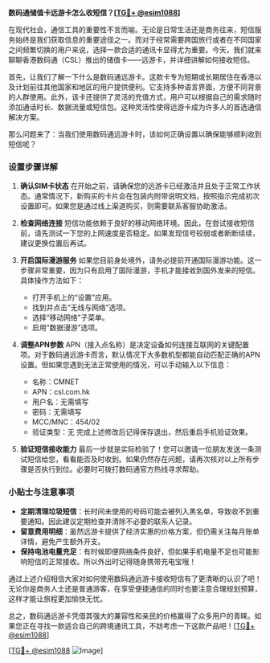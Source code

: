 **数码通储值卡远游卡怎么收短信？[[TG💪+ @esim1088](https://t.me/s/esim1088)]**

在现代社会，通信工具的重要性不言而喻。无论是日常生活还是商务往来，短信服务始终是我们获取信息的重要途径之一。而对于经常需要跨国旅行或者在不同国家之间频繁切换的用户来说，选择一款合适的通讯卡显得尤为重要。今天，我们就来聊聊香港数码通（CSL）推出的储值卡——远游卡，并详细讲解如何接收短信。

首先，让我们了解一下什么是数码通远游卡。这款卡专为短期或长期居住在香港以及计划前往其他国家和地区的用户提供便利。它支持多种语言界面，方便不同背景的人群使用。此外，该卡还提供了灵活的充值方式，用户可以根据自己的需求随时添加通话时长、数据流量或短信包。这种灵活性使得远游卡成为许多人的首选通信解决方案。

那么问题来了：当我们使用数码通远游卡时，该如何正确设置以确保能够顺利收到短信呢？

### 设置步骤详解

1. **确认SIM卡状态**
   在开始之前，请确保您的远游卡已经激活并且处于正常工作状态。通常情况下，新购买的卡片会在包装内附带说明文档，按照指示完成初次设置即可。如果您是通过线上渠道购买，则需要联系客服协助激活。

2. **检查网络连接**
   短信功能依赖于良好的移动网络环境。因此，在尝试接收短信前，请先测试一下您的上网速度是否稳定。如果发现信号较弱或者断断续续，建议更换位置后再试。

3. **开启国际漫游服务**
   如果您目前身处境外，请务必提前开通国际漫游功能。这一步骤非常重要，因为只有启用了国际漫游，手机才能接收到国外发来的短信。具体操作方法如下：
   - 打开手机上的“设置”应用。
   - 找到并点击“无线与网络”选项。
   - 选择“移动网络”子菜单。
   - 启用“数据漫游”选项。

4. **调整APN参数**
   APN（接入点名称）是决定设备如何连接互联网的关键配置项。对于数码通远游卡而言，默认情况下大多数机型都能自动匹配正确的APN设置。但如果您遇到无法正常使用的情况，可以手动输入以下信息：
   - 名称：CMNET
   - APN：csl.com.hk
   - 用户名：无需填写
   - 密码：无需填写
   - MCC/MNC：454/02
   - 验证类型：无
   完成上述修改后记得保存退出，然后重启手机验证效果。

5. **验证短信接收能力**
   最后一步就是实际检验了！您可以邀请一位朋友发送一条测试短信给您，看看能否及时收到。如果仍然存在问题，请再次核对以上所有步骤是否执行到位。必要时可拨打数码通官方热线寻求帮助。

### 小贴士与注意事项

- **定期清理垃圾短信**：长时间未使用的号码可能会被列入黑名单，导致收不到重要通知。因此建议定期检查并清除不必要的联系人记录。
- **留意费用明细**：虽然远游卡提供了经济实惠的价格方案，但仍需关注每月账单详情，避免产生额外开支。
- **保持电池电量充足**：有时候即便网络条件良好，但如果手机电量不足也可能影响短信的正常接收。所以外出时记得随身携带充电宝哦！

通过上述介绍相信大家对如何使用数码通远游卡接收短信有了更清晰的认识了吧！无论你是商务人士还是普通游客，在享受便捷通信的同时也要注意合理规划预算，这样才能让旅程更加愉快无忧。

总之，数码通远游卡凭借其强大的兼容性和亲民的价格赢得了众多用户的青睐。如果您正在寻找一款适合自己的跨境通讯工具，不妨考虑一下这款产品吧！[[TG💪+ @esim1088](https://t.me/s/esim1088)]

[[TG💪+ @esim1088](https://t.me/s/esim1088) ![Image](https://i.postimg.cc/4NQfJmqS/Snipaste-2025-05-13-00-14-12.png)]